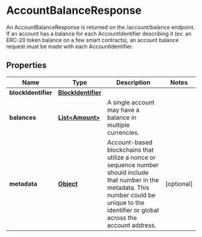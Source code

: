

# AccountBalanceResponse

An AccountBalanceResponse is returned on the /account/balance endpoint. If an account has a balance for each AccountIdentifier describing it (ex: an ERC-20 token balance on a few smart contracts), an account balance request must be made with each AccountIdentifier.
## Properties

Name | Type | Description | Notes
------------ | ------------- | ------------- | -------------
**blockIdentifier** | [**BlockIdentifier**](BlockIdentifier.md) |  | 
**balances** | [**List&lt;Amount&gt;**](Amount.md) | A single account may have a balance in multiple currencies. | 
**metadata** | [**Object**](.md) | Account-based blockchains that utilize a nonce or sequence number should include that number in the metadata. This number could be unique to the identifier or global across the account address. |  [optional]



